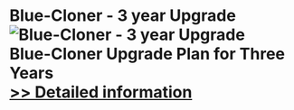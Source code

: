 # Blue-Cloner - 3 year Upgrade<br />![Blue-Cloner - 3 year Upgrade](https://mycommerce.akamaized.net/api/pimages/P300900300/BIG/300900300.JPG)<br />Blue-Cloner Upgrade Plan for Three Years<br />[>> Detailed information](https://secure.shareit.com/shareit/product.html?productid=300900300&affiliateid=200057808)